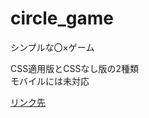 # circle_game

シンプルな〇×ゲーム

CSS適用版とCSSなし版の2種類  
モバイルには未対応

[リンク先](https://ymd65536.github.io/circle_game/)
